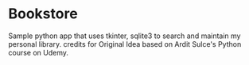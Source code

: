 # Bookstore
Sample python app that uses tkinter, sqlite3 to search and maintain my personal library. credits for Original Idea based on Ardit Sulce's Python course on Udemy.
